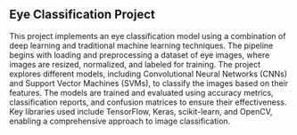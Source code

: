 ## Eye Classification Project

This project implements an eye classification model using a combination of deep learning and traditional machine learning techniques. The pipeline begins with loading and preprocessing a dataset of eye images, where images are resized, normalized, and labeled for training. The project explores different models, including Convolutional Neural Networks (CNNs) and Support Vector Machines (SVMs), to classify the images based on their features. The models are trained and evaluated using accuracy metrics, classification reports, and confusion matrices to ensure their effectiveness. Key libraries used include TensorFlow, Keras, scikit-learn, and OpenCV, enabling a comprehensive approach to image classification.
